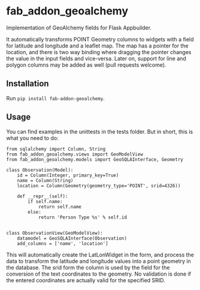 # fab_addon_geoalchemy
Implementation of GeoAlchemy fields for Flask Appbuilder.

It automatically transforms POINT Geometry columns to widgets with a field for latitude and longitude
and a leaflet map. The map has a pointer for the location, and there is two way binding where dragging 
the pointer changes the value in the input fields and vice-versa.
Later on, support for line and polygon columns may be added as well (pull requests welcome).

## Installation

Run `pip install fab-addon-geoalchemy`.

## Usage
You can find examples in the unittests in the tests folder.
But in short, this is what you need to do:

```
from sqlalchemy import Column, String
from fab_addon_geoalchemy.views import GeoModelView
from fab_addon_geoalchemy.models import GeoSQLAInterface, Geometry

class Observation(Model):
    id = Column(Integer, primary_key=True)
    name = Column(String)
    location = Column(Geometry(geometry_type='POINT', srid=4326))

    def __repr__(self):
        if self.name:
            return self.name
        else:
            return 'Person Type %s' % self.id


class ObservationView(GeoModelView):
    datamodel = GeoSQLAInterface(Observation)
    add_columns = ['name', 'location']

```

This will automatically create the LatLonWidget in the form, and process the data to transform the latitude and longitude values into a point geometry in the database. The srid form the column is used by the field for the conversion of the text coordinates to the geometry. No validation is done if the entered coordinates are actually valid for the specified SRID.
